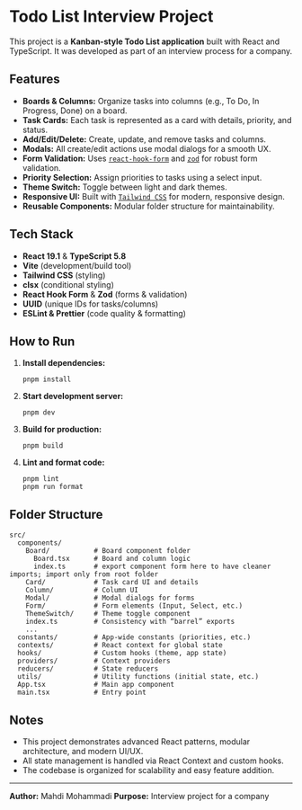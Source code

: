# Todo List Interview Project

This project is a **Kanban-style Todo List application** built with React and TypeScript. It was developed as part of an interview process for a company.

## Features

- **Boards & Columns:** Organize tasks into columns (e.g., To Do, In Progress, Done) on a board.
- **Task Cards:** Each task is represented as a card with details, priority, and status.
- **Add/Edit/Delete:** Create, update, and remove tasks and columns.
- **Modals:** All create/edit actions use modal dialogs for a smooth UX.
- **Form Validation:** Uses [`react-hook-form`](https://react-hook-form.com/) and [`zod`](https://zod.dev/) for robust form validation.
- **Priority Selection:** Assign priorities to tasks using a select input.
- **Theme Switch:** Toggle between light and dark themes.
- **Responsive UI:** Built with [`Tailwind CSS`](https://tailwindcss.com/) for modern, responsive design.
- **Reusable Components:** Modular folder structure for maintainability.

## Tech Stack

- **React 19.1** & **TypeScript 5.8**
- **Vite** (development/build tool)
- **Tailwind CSS** (styling)
- **clsx** (conditional styling)
- **React Hook Form** & **Zod** (forms & validation)
- **UUID** (unique IDs for tasks/columns)
- **ESLint & Prettier** (code quality & formatting)

## How to Run

1. **Install dependencies:**

   ```
   pnpm install
   ```

2. **Start development server:**

   ```
   pnpm dev
   ```

3. **Build for production:**

   ```
   pnpm build
   ```

4. **Lint and format code:**
   ```
   pnpm lint
   pnpm run format
   ```

## Folder Structure

```
src/
  components/
    Board/           # Board component folder
      Board.tsx      # Board and column logic
      index.ts       # export component form here to have cleaner imports; import only from root folder
    Card/            # Task card UI and details
    Column/          # Column UI
    Modal/           # Modal dialogs for forms
    Form/            # Form elements (Input, Select, etc.)
    ThemeSwitch/     # Theme toggle component
    index.ts         # Consistency with “barrel” exports
    ...
  constants/         # App-wide constants (priorities, etc.)
  contexts/          # React context for global state
  hooks/             # Custom hooks (theme, app state)
  providers/         # Context providers
  reducers/          # State reducers
  utils/             # Utility functions (initial state, etc.)
  App.tsx            # Main app component
  main.tsx           # Entry point
```

## Notes

- This project demonstrates advanced React patterns, modular architecture, and modern UI/UX.
- All state management is handled via React Context and custom hooks.
- The codebase is organized for scalability and easy feature addition.

---

**Author:** Mahdi Mohammadi
**Purpose:** Interview project for a company
